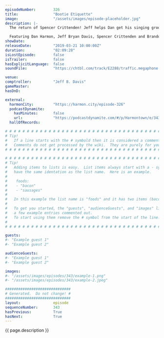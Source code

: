 ```yaml
---
episodeNumber:        326
title:                "Bootie Etiquette"
image:                "/assets/images/episode-placeholder.jpg"
description: |-
  The return of Spencer Crittenden! Jeff helps Dan get his singing groove back. Crab alert!

  Featuring Dan Harmon, Jeff Bryan Davis, Spencer Crittenden and Brandon Johnson.
showDate:             
releaseDate:          "2019-03-21 10:00:00Z"
duration:             "02:09:28"
isLostEpisode:        false
isTrailer:            false
hasExplicitLanguage:  false
soundFile:            "https://chtbl.com/track/E2288/traffic.megaphone.fm/STA9382632600.mp3?updated=1596657418"

venue:                
comptroller:          "Jeff B. Davis"
gameMaster:           
hasDnD:               

external:
  harmonCity:         "https://harmon.city/episode-326"
  podcastDynamite:
    hasMinutes:       false
    url:              "https://podcastdynamite.com/#/p/Harmontown/e/343/326"
  hallOfRecords:      

# # # # # # # # # # # # # # # # # # # # # # # # # # # # # # # # # # # # # # # # # # # # #
# Tip!
#   If a line starts with the # symbold then it is considered a comment.
#   Comments do not get processed by the wiki.  They are purely for your information.
# # # # # # # # # # # # # # # # # # # # # # # # # # # # # # # # # # # # # # # # # # # # #

# # # # # # # # # # # # # # # # # # # # # # # # # # # # # # # # # # # # # # # # # # # # #
# Tip!
#   Adding items to lists is easy.  List items always start with a - symbol and have
#   have the same identation as the list name.  Here is an example.
#
#    foods:
#    - "bacon"
#    - "sausages"
#
#   In this example the list name is "foods" and it has two items (bacon, and sausages).
#
#   To get you started, the "guests", "audienceGuests", and "images" lists below have
#   a few example entries commented out.
#   To start using them remove the # symbol from the start of the line.
#
# # # # # # # # # # # # # # # # # # # # # # # # # # # # # # # # # # # # # # # # # # # # #

guests:
#- "Example guest 1"
#- "Example guest 2"

audienceGuests:
#- "Example guest 1"
#- "Example guest 2"

images:
#- "/assets/images/episodes/343/example-1.png"
#- "/assets/images/episodes/343/example-2.jpeg"

##############################
# Generated.  Do not change! #
##############################
layout:               episode
sequenceNumber:       343
hasPrevious:          True
hasNext:              True
---
```


<!-- The episode description will be rendered here -->
{{ page.description }}

<!-- Add your content BELOW here -->
<!-- vvvvvvvvvvvvvvvvvvvvvvvvvvv -->




<!-- ^^^^^^^^^^^^^^^^^^^^^^^^^^^ -->
<!-- Add your content ABOVE here -->

<!-- The episode gallery will be rendered here -->